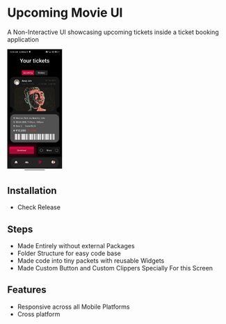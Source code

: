 
# Upcoming Movie UI

A Non-Interactive UI showcasing upcoming tickets inside a ticket booking application

<img src="assets/images/screenshot.jpg" alt="Screen" width="25%"/>


## Installation

- Check Release

## Steps

- Made Entirely without external Packages
- Folder Structure for easy code base
- Made code into tiny packets with reusable Widgets
- Made Custom Button and Custom Clippers Specially For this Screen 
## Features

- Responsive across all Mobile Platforms
- Cross platform


